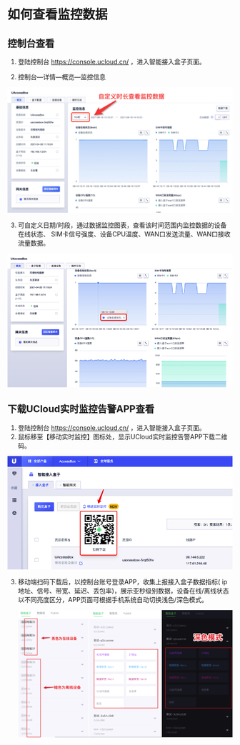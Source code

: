 # 如何查看监控数据

## 控制台查看

1. 登陆控制台 https://console.ucloud.cn/ ，进入智能接入盒子页面。

2. 控制台—详情—概览—监控信息

![monitoring1](../images/monitoring1.png)

3. 可自定义日期/时段，通过数据监控图表，查看该时间范围内监控数据的设备在线状态、 SIM卡信号强度、设备CPU温度、WAN口发送流量、WAN口接收流量数据。

![monitoring2](../images/monitoring2.png)

## 下载UCloud实时监控告警APP查看

1. 登陆控制台 https://console.ucloud.cn/ ，进入智能接入盒子页面。
2. 鼠标移至【移动实时监控】图标处，显示UCloud实时监控告警APP下载二维码。

![check2](../images/check2.png)     

3. 移动端扫码下载后，以控制台账号登录APP，收集上报接入盒子数据指标( ip地址、信号、带宽、延迟、丢包率)，展示亚秒级别数据，设备在线/离线状态以不同亮度区分，APP页面可根据手机系统自动切换浅色/深色模式。

   ![check3](../images/check3.png)

   ​                                       

